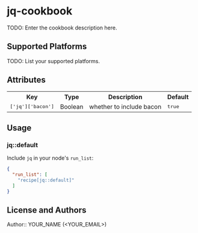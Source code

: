 # jq-cookbook

TODO: Enter the cookbook description here.

## Supported Platforms

TODO: List your supported platforms.

## Attributes

<table>
  <tr>
    <th>Key</th>
    <th>Type</th>
    <th>Description</th>
    <th>Default</th>
  </tr>
  <tr>
    <td><tt>['jq']['bacon']</tt></td>
    <td>Boolean</td>
    <td>whether to include bacon</td>
    <td><tt>true</tt></td>
  </tr>
</table>

## Usage

### jq::default

Include `jq` in your node's `run_list`:

```json
{
  "run_list": [
    "recipe[jq::default]"
  ]
}
```

## License and Authors

Author:: YOUR_NAME (<YOUR_EMAIL>)

